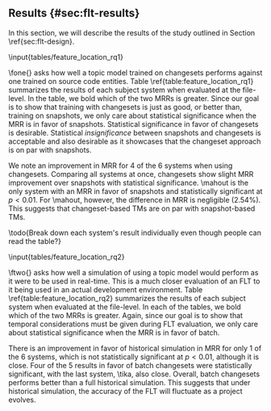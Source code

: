 ## Results {#sec:flt-results}

In this section, we will describe the results of the study outlined in Section
\ref{sec:flt-design}.

\input{tables/feature_location_rq1}

\fone{} asks how well a topic model trained on changesets performs against one
trained on source code entities.  Table \ref{table:feature_location_rq1}
summarizes the results of each subject system when evaluated at the file-level.
In the table, we bold which of the two MRRs is greater.  Since our goal is to
show that training with changesets is just as good, or better than, training on
snapshots, we only care about statistical significance when the MRR is in favor
of snapshots.  Statistical significance in favor of changesets is desirable.
Statistical *insignificance* between snapshots and changesets is acceptable and
also desirable as it showcases that the changeset approach is on par with
snapshots.

We note an improvement in MRR for 4 of the 6 systems when using changesets.
Comparing all systems at once, changesets show slight MRR improvement over
snapshots with statistical significance.  \mahout is the only system with an
MRR in favor of snapshots and statistically significant at $p < 0.01$.  For
\mahout, however, the difference in MRR is negligible (2.54%). This suggests
that changeset-based TMs are on par with snapshot-based TMs.

\todo{Break down each system's result individually even though people can read
the table?}

\input{tables/feature_location_rq2}

\ftwo{} asks how well a simulation of using a topic model would perform as it
were to be used in real-time.  This is a much closer evaluation of an FLT to it
being used in an actual development environment.  Table
\ref{table:feature_location_rq2} summarizes the results of each subject system
when evaluated at the file-level.  In each of the tables, we bold which of the
two MRRs is greater.  Again, since our goal is to show that temporal
considerations must be given during FLT evaluation, we only care about
statistical significance when the MRR is in favor of batch.

There is an improvement in favor of historical simulation in MRR for only 1 of
the 6 systems, which is not statistically significant at $p<0.01$, although it
is close.  Four of the 5 results in favor of batch changesets were
statistically significant, with the last system, \tika, also close.  Overall,
batch changesets performs better than a full historical simulation.  This
suggests that under historical simulation, the accuracy of the FLT will
fluctuate as a project evolves.
